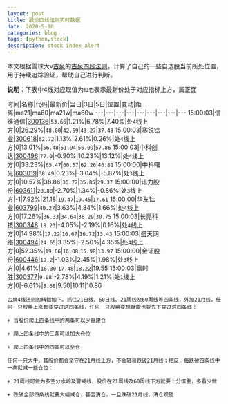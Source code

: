 ```yaml
---
layout: post
title: 股价四线法则实时数据
date: 2020-5-10
categories: blog
tags: [python,stock]
description: stock index alert
---
```



本文根据雪球大v[古泉](https://xueqiu.com/u/7148646888)的[古泉四线法则](https://xueqiu.com/7148646888/130498192)，计算了自己的一些自选股当前所处位置，用于持续追踪验证，帮助自己进行判断。

**说明**：下表中4线对应取值为`红色`表示最新价处于对应指标上方，属正面

时间|名称|代码|最新价|当日|3日|5日|位置|变动|距离|ma21|ma60|ma21w|ma60w
---|---|---|---|---|---|---|---|---
15:00:03|信维通信|[300136](https://xueqiu.com/S/SZ300136)|`53.66`|1.21%|6.78%|7.40%|处`4`线上方|0|26.29%|`48.00`|`42.59`|`43.27`|`37.43`
15:00:03|寒锐钴业|[300618](https://xueqiu.com/S/SZ300618)|`62.72`|1.13%|2.61%|0.26%|处`4`线上方|0|13.01%|`56.48`|`51.94`|`56.09`|`57.86`
15:00:03|中科创达|[300496](https://xueqiu.com/S/SZ300496)|`77.0`|-0.90%|10.23%|13.12%|处`4`线上方|0|33.23%|`65.47`|`60.57`|`62.26`|`46.81`
15:00:00|中科曙光|[603019](https://xueqiu.com/S/SH603019)|`38.49`|0.23%|-3.04%|-5.87%|处`3`线上方|0|10.57%|38.86|`36.72`|`35.85`|`29.37`
15:00:00|诺力股份|[603611](https://xueqiu.com/S/SH603611)|`20.88`|-2.70%|1.34%|-0.86%|处`3`线上方|-1|7.92%|21.18|`19.47`|`19.45`|`17.61`
15:00:00|华友钴业|[603799](https://xueqiu.com/S/SH603799)|`40.27`|3.63%|4.84%|1.66%|处`4`线上方|0|17.26%|`36.33`|`34.64`|`36.29`|`30.75`
15:00:03|长亮科技|[300348](https://xueqiu.com/S/SZ300348)|`18.23`|-4.05%|-2.19%|0.16%|处`4`线上方|0|14.98%|`17.22`|`16.67`|`16.72`|`13.43`
15:00:03|盛天网络|[300494](https://xueqiu.com/S/SZ300494)|`24.65`|3.35%|-2.50%|4.35%|处`4`线上方|0|52.35%|`19.66`|`16.08`|`15.98`|`13.97`
15:00:00|金证股份|[600446](https://xueqiu.com/S/SH600446)|`19.2`|-1.03%|2.45%|1.98%|处`3`线上方|0|4.61%|`18.30`|`17.48`|`18.22`|19.55
15:00:03|赢时胜|[300377](https://xueqiu.com/S/SZ300377)|`9.08`|-2.78%|4.19%|1.21%|处`1`线上方|0|-6.61%|`8.68`|9.50|10.11|10.86

```
古泉4线法则的精髓如下。抓住21日线、60日线、21周线及60周线等四条线，外加21月线，任何一只股票上涨都要穿过这四条线，任何一只股票要想爆雷也要先下穿过这四条线：

+ 当股价爬上四条线中的两条可以少量建仓

+ 爬上四条线中的三条可以加大仓位

+ 爬上四条线中的四条可以全仓

任何一只大牛，其股价都会坚守在21月线上方，不会轻易跌破21月线；相反，每跌破四条线中一条就减一些仓位：

+ 21周线可做为多空分水岭及警戒线，股价在21周线及60周线下方就要十分慎重，多看少做

+ 跌破全部四条线就要大幅减仓，甚至清仓，一旦跌破21月线，清仓观望
```